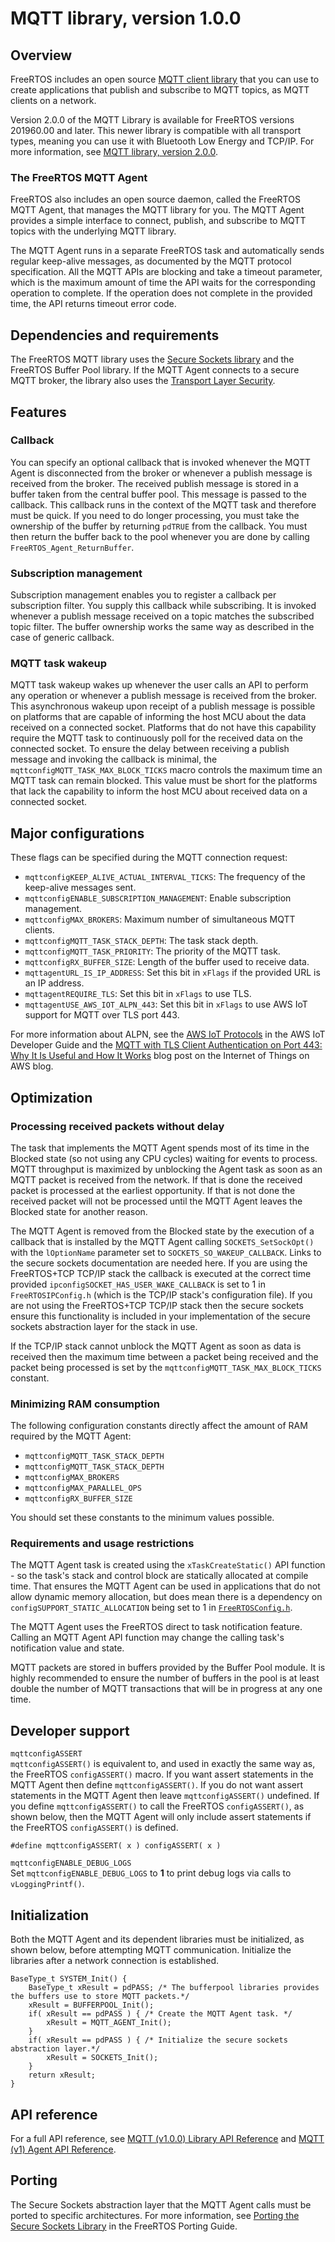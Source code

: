 # MQTT library, version 1\.0\.0<a name="freertos-lib-cloud-mqtt"></a>

## Overview<a name="freertos-mqtt-overview"></a>

FreeRTOS includes an open source [ MQTT client library](https://docs.aws.amazon.com/freertos/latest/userguide/freertos-mqtt-2.html) that you can use to create applications that publish and subscribe to MQTT topics, as MQTT clients on a network\.

Version 2\.0\.0 of the MQTT Library is available for FreeRTOS versions 201960\.00 and later\. This newer library is compatible with all transport types, meaning you can use it with Bluetooth Low Energy and TCP/IP\. For more information, see [MQTT library, version 2\.0\.0](freertos-mqtt-2.md)\.

### The FreeRTOS MQTT Agent<a name="freertos-mqtt-agent"></a>

FreeRTOS also includes an open source daemon, called the FreeRTOS MQTT Agent, that manages the MQTT library for you\. The MQTT Agent provides a simple interface to connect, publish, and subscribe to MQTT topics with the underlying MQTT library\.

The MQTT Agent runs in a separate FreeRTOS task and automatically sends regular keep\-alive messages, as documented by the MQTT protocol specification\. All the MQTT APIs are blocking and take a timeout parameter, which is the maximum amount of time the API waits for the corresponding operation to complete\. If the operation does not complete in the provided time, the API returns timeout error code\.

## Dependencies and requirements<a name="freertos-mqtt-dependencies"></a>

The FreeRTOS MQTT library uses the [Secure Sockets library](secure-sockets.md) and the FreeRTOS Buffer Pool library\. If the MQTT Agent connects to a secure MQTT broker, the library also uses the [Transport Layer Security](security-tls.md)\.

## Features<a name="freertos-mqtt-features"></a>

### Callback<a name="freertos-lib-cloud-mqtt-callback"></a>

You can specify an optional callback that is invoked whenever the MQTT Agent is disconnected from the broker or whenever a publish message is received from the broker\. The received publish message is stored in a buffer taken from the central buffer pool\. This message is passed to the callback\. This callback runs in the context of the MQTT task and therefore must be quick\. If you need to do longer processing, you must take the ownership of the buffer by returning `pdTRUE` from the callback\. You must then return the buffer back to the pool whenever you are done by calling `FreeRTOS_Agent_ReturnBuffer`\.

### Subscription management<a name="freertos-lib-cloud-mqtt-sub-mgmt"></a>

Subscription management enables you to register a callback per subscription filter\. You supply this callback while subscribing\. It is invoked whenever a publish message received on a topic matches the subscribed topic filter\. The buffer ownership works the same way as described in the case of generic callback\.

### MQTT task wakeup<a name="freertos-lib-cloud-mqtt-wakeup"></a>

MQTT task wakeup wakes up whenever the user calls an API to perform any operation or whenever a publish message is received from the broker\. This asynchronous wakeup upon receipt of a publish message is possible on platforms that are capable of informing the host MCU about the data received on a connected socket\. Platforms that do not have this capability require the MQTT task to continuously poll for the received data on the connected socket\. To ensure the delay between receiving a publish message and invoking the callback is minimal, the `mqttconfigMQTT_TASK_MAX_BLOCK_TICKS` macro controls the maximum time an MQTT task can remain blocked\. This value must be short for the platforms that lack the capability to inform the host MCU about received data on a connected socket\.

## Major configurations<a name="freertos-lib-cloud-mqtt-config"></a>

These flags can be specified during the MQTT connection request:
+ `mqttconfigKEEP_ALIVE_ACTUAL_INTERVAL_TICKS`: The frequency of the keep\-alive messages sent\.
+ `mqttconfigENABLE_SUBSCRIPTION_MANAGEMENT`: Enable subscription management\.
+ `mqttconfigMAX_BROKERS`: Maximum number of simultaneous MQTT clients\.
+ `mqttconfigMQTT_TASK_STACK_DEPTH`: The task stack depth\.
+ `mqttconfigMQTT_TASK_PRIORITY`: The priority of the MQTT task\.
+ `mqttconfigRX_BUFFER_SIZE`: Length of the buffer used to receive data\.
+ `mqttagentURL_IS_IP_ADDRESS`: Set this bit in `xFlags` if the provided URL is an IP address\.
+ `mqttagentREQUIRE_TLS`: Set this bit in `xFlags` to use TLS\.
+ `mqttagentUSE_AWS_IOT_ALPN_443`: Set this bit in `xFlags` to use AWS IoT support for MQTT over TLS port 443\.

For more information about ALPN, see the [ AWS IoT Protocols](https://docs.aws.amazon.com/iot/latest/developerguide/protocols.html) in the AWS IoT Developer Guide and the [MQTT with TLS Client Authentication on Port 443: Why It Is Useful and How It Works](http://aws.amazon.com/blogs/iot/mqtt-with-tls-client-authentication-on-port-443-why-it-is-useful-and-how-it-works) blog post on the Internet of Things on AWS blog\.

## Optimization<a name="freertos-mqtt-optimization"></a>

### Processing received packets without delay<a name="freertos-mqtt-optimization-packets"></a>

The task that implements the MQTT Agent spends most of its time in the Blocked state \(so not using any CPU cycles\) waiting for events to process\. MQTT throughput is maximized by unblocking the Agent task as soon as an MQTT packet is received from the network\. If that is done the received packet is processed at the earliest opportunity\. If that is not done the received packet will not be processed until the MQTT Agent leaves the Blocked state for another reason\. 

The MQTT Agent is removed from the Blocked state by the execution of a callback that is installed by the MQTT Agent calling `SOCKETS_SetSockOpt()` with the `lOptionName` parameter set to `SOCKETS_SO_WAKEUP_CALLBACK`\. Links to the secure sockets documentation are needed here\. If you are using the FreeRTOS\+TCP TCP/IP stack the callback is executed at the correct time provided `ipconfigSOCKET_HAS_USER_WAKE_CALLBACK` is set to 1 in `FreeRTOSIPConfig.h` \(which is the TCP/IP stack's configuration file\)\. If you are not using the FreeRTOS\+TCP TCP/IP stack then the secure sockets ensure this functionality is included in your implementation of the secure sockets abstraction layer for the stack in use\.

If the TCP/IP stack cannot unblock the MQTT Agent as soon as data is received then the maximum time between a packet being received and the packet being processed is set by the `mqttconfigMQTT_TASK_MAX_BLOCK_TICKS` constant\. 

### Minimizing RAM consumption<a name="freertos-mqtt-optimization-ram"></a>

The following configuration constants directly affect the amount of RAM required by the MQTT Agent:
+ `mqttconfigMQTT_TASK_STACK_DEPTH`
+ `mqttconfigMQTT_TASK_STACK_DEPTH`
+ `mqttconfigMAX_BROKERS`
+ `mqttconfigMAX_PARALLEL_OPS`
+ `mqttconfigRX_BUFFER_SIZE`

You should set these constants to the minimum values possible\.

### Requirements and usage restrictions<a name="freertos-mqtt-requirements-restrictions"></a>

The MQTT Agent task is created using the `xTaskCreateStatic()` API function \- so the task's stack and control block are statically allocated at compile time\. That ensures the MQTT Agent can be used in applications that do not allow dynamic memory allocation, but does mean there is a dependency on `configSUPPORT_STATIC_ALLOCATION` being set to 1 in [`FreeRTOSConfig.h`](dev-guide-freertos-kernel.md#freertos-config)\. 

The MQTT Agent uses the FreeRTOS direct to task notification feature\. Calling an MQTT Agent API function may change the calling task's notification value and state\. 

MQTT packets are stored in buffers provided by the Buffer Pool module\. It is highly recommended to ensure the number of buffers in the pool is at least double the number of MQTT transactions that will be in progress at any one time\.

## Developer support<a name="freertos-mqtt-support"></a>

`mqttconfigASSERT`  
`mqttconfigASSERT()` is equivalent to, and used in exactly the same way as, the FreeRTOS `configASSERT()` macro\. If you want assert statements in the MQTT Agent then define `mqttconfigASSERT()`\. If you do not want assert statements in the MQTT Agent then leave `mqttconfigASSERT()` undefined\. If you define `mqttconfigASSERT()` to call the FreeRTOS `configASSERT()`, as shown below, then the MQTT Agent will only include assert statements if the FreeRTOS `configASSERT()` is defined\.  

```
#define mqttconfigASSERT( x ) configASSERT( x )
```

`mqttconfigENABLE_DEBUG_LOGS`  
Set `mqttconfigENABLE_DEBUG_LOGS` to **1** to print debug logs via calls to `vLoggingPrintf()`\.

## Initialization<a name="freertos-mqtt-initialization"></a>

Both the MQTT Agent and its dependent libraries must be initialized, as shown below, before attempting MQTT communication\. Initialize the libraries after a network connection is established\.

```
BaseType_t SYSTEM_Init() { 
    BaseType_t xResult = pdPASS; /* The bufferpool libraries provides the buffers use to store MQTT packets.*/
    xResult = BUFFERPOOL_Init(); 
    if( xResult == pdPASS ) { /* Create the MQTT Agent task. */
        xResult = MQTT_AGENT_Init(); 
    } 
    if( xResult == pdPASS ) { /* Initialize the secure sockets abstraction layer.*/
        xResult = SOCKETS_Init(); 
    }
    return xResult; 
}
```

## API reference<a name="freertos-mqtt-api"></a>

For a full API reference, see [ MQTT \(v1\.0\.0\) Library API Reference](https://docs.aws.amazon.com/freertos/latest/lib-ref/html1/aws__mqtt__lib_8h.html) and [MQTT \(v1\) Agent API Reference](https://docs.aws.amazon.com/freertos/latest/lib-ref/html1/aws__mqtt__agent_8h.html)\.

## Porting<a name="freertos-mqtt-porting"></a>

The Secure Sockets abstraction layer that the MQTT Agent calls must be ported to specific architectures\. For more information, see [Porting the Secure Sockets Library](https://docs.aws.amazon.com/freertos/latest/portingguide/afr-porting-ss.html) in the FreeRTOS Porting Guide\.
